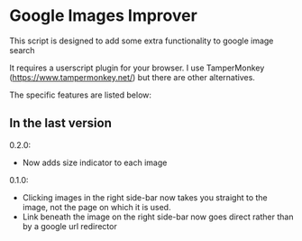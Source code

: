 # Google Images Improver

This script is designed to add some extra functionality to google image search

It requires a userscript plugin for your browser.  I use TamperMonkey (https://www.tampermonkey.net/) but there are other alternatives.

The specific features are listed below:

## In the last version
0.2.0:

* Now adds size indicator to each image

0.1.0:

* Clicking images in the right side-bar now takes you straight to the image, not the page on which it is used.
* Link beneath the image on the right side-bar now goes direct rather than by a google url redirector
